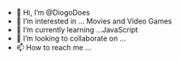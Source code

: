 - 👋 Hi, I’m @DiogoDoes
- 👀 I’m interested in ... Movies and Video Games
- 🌱 I’m currently learning ...JavaScript
- 💞️ I’m looking to collaborate on ...
- 📫 How to reach me ...

<!---
DiogoDoes/DiogoDoes is a ✨ special ✨ repository because its `README.md` (this file) appears on your GitHub profile.
You can click the Preview link to take a look at your changes.
--->
